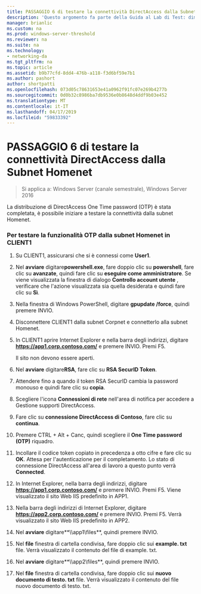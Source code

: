 ```yaml
---
title: PASSAGGIO 6 di testare la connettività DirectAccess dalla Subnet Homenet
description: 'Questo argomento fa parte della Guida al Lab di Test: dimostrare DirectAccess con autenticazione OTP e SecurID RSA per Windows Server 2016'
manager: brianlic
ms.custom: na
ms.prod: windows-server-threshold
ms.reviewer: na
ms.suite: na
ms.technology:
- networking-da
ms.tgt_pltfrm: na
ms.topic: article
ms.assetid: b9b77cfd-8dd4-476b-a118-f3d6bf59e7b1
ms.author: pashort
author: shortpatti
ms.openlocfilehash: 073d05c78631653e41a0962f91fc07e269b4277b
ms.sourcegitcommit: 0d0b32c8986ba7db9536e0b8648d4ddf9b03e452
ms.translationtype: MT
ms.contentlocale: it-IT
ms.lasthandoff: 04/17/2019
ms.locfileid: "59833392"
---
```

# <a name="step-6-test-directaccess-connectivity-from-the-homenet-subnet"></a>PASSAGGIO 6 di testare la connettività DirectAccess dalla Subnet Homenet

>Si applica a: Windows Server (canale semestrale), Windows Server 2016

La distribuzione di DirectAccess One Time password (OTP) è stata completata, è possibile iniziare a testare la connettività dalla subnet Homenet.  
  
### <a name="to-test-otp-functionality-from-the-homenet-subnet-on-client1"></a>Per testare la funzionalità OTP dalla subnet Homenet in CLIENT1  
  
1.  Su CLIENT1, assicurarsi che si è connessi come **User1**.  
  
2.  Nel **avviare** digitare**powershell.exe**, fare doppio clic su **powershell**, fare clic su **avanzate**, quindi fare clic su **eseguire come amministratore**. Se viene visualizzata la finestra di dialogo **Controllo account utente** , verificare che l'azione visualizzata sia quella desiderata e quindi fare clic su **Sì**.  
  
3.  Nella finestra di Windows PowerShell, digitare **gpupdate /force**, quindi premere INVIO.  
  
4.  Disconnettere CLIENT1 dalla subnet Corpnet e connetterlo alla subnet Homenet.  
  
5.  In CLIENT1 aprire Internet Explorer e nella barra degli indirizzi, digitare **https://app1.corp.contoso.com/** e premere INVIO. Premi F5.  
  
    Il sito non devono essere aperti.  
  
6.  Nel **avviare** digitare**RSA**, fare clic su **RSA SecurID Token**.  
  
7.  Attendere fino a quando il token RSA SecurID cambia la password monouso e quindi fare clic su **copia**.  
  
8.  Scegliere l'icona **Connessioni di rete** nell'area di notifica per accedere a Gestione supporti DirectAccess.  
  
9. Fare clic su **connessione DirectAccess di Contoso**, fare clic su **continua**.  
  
10. Premere CTRL + Alt + Canc, quindi scegliere il **One Time password (OTP)** riquadro.  
  
11. Incollare il codice token copiato in precedenza a otto cifre e fare clic su **OK**. Attesa per l'autenticazione per il completamento. Lo stato di connessione DirectAccess all'area di lavoro a questo punto verrà **Connected**.  
  
12. In Internet Explorer, nella barra degli indirizzi, digitare **https://app1.corp.contoso.com/** e premere INVIO. Premi F5. Viene visualizzato il sito Web IIS predefinito in APP1.  
  
13. Nella barra degli indirizzi di Internet Explorer, digitare **https://app2.corp.contoso.com/** e premere INVIO. Premi F5. Verrà visualizzato il sito Web IIS predefinito in APP2.  
  
14. Nel **avviare** digitare**\\\app1\files**, quindi premere INVIO.  
  
15. Nel **file** finestra di cartella condivisa, fare doppio clic sui **example. txt** file. Verrà visualizzato il contenuto del file di example. txt.  
  
16. Nel **avviare** digitare**\\\app2\files**, quindi premere INVIO.  
  
17. Nel **file** finestra di cartella condivisa, fare doppio clic sui **nuovo documento di testo. txt** file. Verrà visualizzato il contenuto del file nuovo documento di testo. txt.  
  


